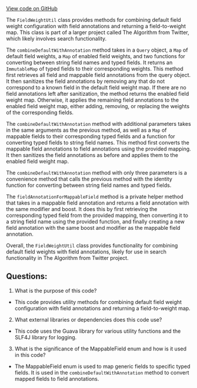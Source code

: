 [View code on GitHub](https://github.com/misbahsy/the-algorithm/src/java/com/twitter/search/common/query/FieldWeightUtil.java)

The `FieldWeightUtil` class provides methods for combining default field weight configuration with field annotations and returning a field-to-weight map. This class is part of a larger project called The Algorithm from Twitter, which likely involves search functionality. 

The `combineDefaultWithAnnotation` method takes in a `Query` object, a `Map` of default field weights, a `Map` of enabled field weights, and two functions for converting between string field names and typed fields. It returns an `ImmutableMap` of typed fields to their corresponding weights. This method first retrieves all field and mappable field annotations from the query object. It then sanitizes the field annotations by removing any that do not correspond to a known field in the default field weight map. If there are no field annotations left after sanitization, the method returns the enabled field weight map. Otherwise, it applies the remaining field annotations to the enabled field weight map, either adding, removing, or replacing the weights of the corresponding fields. 

The `combineDefaultWithAnnotation` method with additional parameters takes in the same arguments as the previous method, as well as a `Map` of mappable fields to their corresponding typed fields and a function for converting typed fields to string field names. This method first converts the mappable field annotations to field annotations using the provided mapping. It then sanitizes the field annotations as before and applies them to the enabled field weight map. 

The `combineDefaultWithAnnotation` method with only three parameters is a convenience method that calls the previous method with the identity function for converting between string field names and typed fields. 

The `fieldAnnotationForMappableField` method is a private helper method that takes in a mappable field annotation and returns a field annotation with the same modifier and boost. It does this by first retrieving the corresponding typed field from the provided mapping, then converting it to a string field name using the provided function, and finally creating a new field annotation with the same boost and modifier as the mappable field annotation. 

Overall, the `FieldWeightUtil` class provides functionality for combining default field weights with field annotations, likely for use in search functionality in The Algorithm from Twitter project.
## Questions: 
 1. What is the purpose of this code?
- This code provides utility methods for combining default field weight configuration with field annotations and returning a field-to-weight map.

2. What external libraries or dependencies does this code use?
- This code uses the Guava library for various utility functions and the SLF4J library for logging.

3. What is the significance of the MappableField enum and how is it used in this code?
- The MappableField enum is used to map generic fields to specific typed fields. It is used in the `combineDefaultWithAnnotation` method to convert mapped fields to field annotations.